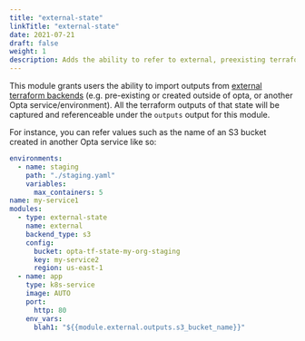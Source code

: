 ```yaml
---
title: "external-state"
linkTitle: "external-state"
date: 2021-07-21
draft: false
weight: 1
description: Adds the ability to refer to external, preexisting terraform states in opta.
---
```


This module grants users the ability to import outputs from 
[external terraform backends](https://www.terraform.io/language/settings/backends) (e.g. pre-existing
or created outside of opta, or another Opta service/environment). All the terraform outputs of that state
will be captured and referenceable under the `outputs` output for this module. 

For instance, you can refer values such as the name of an S3 bucket created in another Opta service like so:
```yaml
environments:
  - name: staging
    path: "./staging.yaml"
    variables:
      max_containers: 5
name: my-service1
modules:
  - type: external-state
    name: external
    backend_type: s3
    config:
      bucket: opta-tf-state-my-org-staging
      key: my-service2
      region: us-east-1
  - name: app
    type: k8s-service
    image: AUTO
    port:
      http: 80
    env_vars:
      blah1: "${{module.external.outputs.s3_bucket_name}}"
```